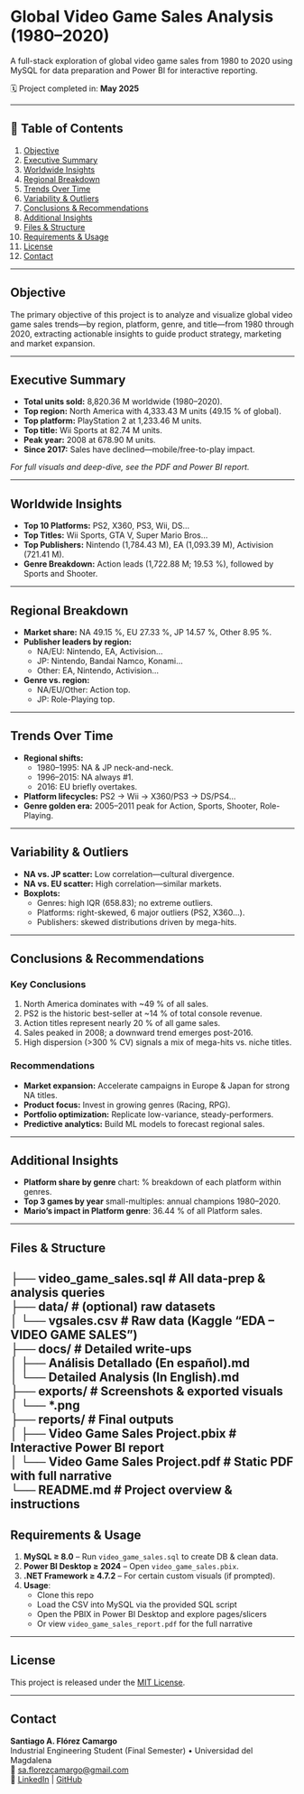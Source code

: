 # Global Video Game Sales Analysis (1980–2020)


A full-stack exploration of global video game sales from 1980 to 2020 using MySQL for data preparation and Power BI for interactive reporting.


🗓️ Project completed in: **May 2025**

---

## 📑 Table of Contents

1. [Objective](#objective)  
2. [Executive Summary](#executive-summary)  
3. [Worldwide Insights](#worldwide-insights)  
4. [Regional Breakdown](#regional-breakdown)  
5. [Trends Over Time](#trends-over-time)  
6. [Variability & Outliers](#variability--outliers)  
7. [Conclusions & Recommendations](#conclusions--recommendations)  
8. [Additional Insights](#additional-insights)  
9. [Files & Structure](#files--structure)  
10. [Requirements & Usage](#requirements--usage)  
11. [License](#license)  
12. [Contact](#contact)  

---

## Objective

The primary objective of this project is to analyze and visualize global video game sales trends—by region, platform, genre, and title—from 1980 through 2020, extracting actionable insights to guide product strategy, marketing and market expansion.

---

## Executive Summary

- **Total units sold:** 8,820.36 M worldwide (1980–2020).  
- **Top region:** North America with 4,333.43 M units (49.15 % of global).  
- **Top platform:** PlayStation 2 at 1,233.46 M units.  
- **Top title:** Wii Sports at 82.74 M units.  
- **Peak year:** 2008 at 678.90 M units.  
- **Since 2017:** Sales have declined—mobile/free-to-play impact.  

_For full visuals and deep-dive, see the PDF and Power BI report._

---

## Worldwide Insights

- **Top 10 Platforms:** PS2, X360, PS3, Wii, DS…  
- **Top Titles:** Wii Sports, GTA V, Super Mario Bros…  
- **Top Publishers:** Nintendo (1,784.43 M), EA (1,093.39 M), Activision (721.41 M).  
- **Genre Breakdown:** Action leads (1,722.88 M; 19.53 %), followed by Sports and Shooter.  

---

## Regional Breakdown

- **Market share:** NA 49.15 %, EU 27.33 %, JP 14.57 %, Other 8.95 %.  
- **Publisher leaders by region:**  
  - NA/EU: Nintendo, EA, Activision…  
  - JP: Nintendo, Bandai Namco, Konami…  
  - Other: EA, Nintendo, Activision…  
- **Genre vs. region:**  
  - NA/EU/Other: Action top.  
  - JP: Role-Playing top.  

---

## Trends Over Time

- **Regional shifts:**  
  - 1980–1995: NA & JP neck-and-neck.  
  - 1996–2015: NA always #1.  
  - 2016: EU briefly overtakes.  
- **Platform lifecycles:** PS2 → Wii → X360/PS3 → DS/PS4…  
- **Genre golden era:** 2005–2011 peak for Action, Sports, Shooter, Role-Playing.  

---

## Variability & Outliers

- **NA vs. JP scatter:** Low correlation—cultural divergence.  
- **NA vs. EU scatter:** High correlation—similar markets.  
- **Boxplots:**  
  - Genres: high IQR (658.83); no extreme outliers.  
  - Platforms: right-skewed, 6 major outliers (PS2, X360…).  
  - Publishers: skewed distributions driven by mega-hits.  

---

## Conclusions & Recommendations

### Key Conclusions

1. North America dominates with ~49 % of all sales.  
2. PS2 is the historic best-seller at ~14 % of total console revenue.  
3. Action titles represent nearly 20 % of all game sales.  
4. Sales peaked in 2008; a downward trend emerges post-2016.  
5. High dispersion (>300 % CV) signals a mix of mega-hits vs. niche titles.

### Recommendations

- **Market expansion:** Accelerate campaigns in Europe & Japan for strong NA titles.  
- **Product focus:** Invest in growing genres (Racing, RPG).  
- **Portfolio optimization:** Replicate low-variance, steady-performers.  
- **Predictive analytics:** Build ML models to forecast regional sales.

---

## Additional Insights

- **Platform share by genre** chart: % breakdown of each platform within genres.  
- **Top 3 games by year** small-multiples: annual champions 1980–2020.  
- **Mario’s impact in Platform genre**: 36.44 % of all Platform sales.

---

## Files & Structure

├── video_game_sales.sql # All data-prep & analysis queries  
├── data/ # (optional) raw datasets  
│ └── vgsales.csv # Raw data (Kaggle “EDA – VIDEO GAME SALES”)  
├── docs/ # Detailed write-ups  
│ ├── Análisis Detallado (En español).md  
│ └── Detailed Analysis (In English).md  
├── exports/ # Screenshots & exported visuals  
│ └── *.png  
├── reports/ # Final outputs  
│ ├── Video Game Sales Project.pbix # Interactive Power BI report  
│ └── Video Game Sales Project.pdf # Static PDF with full narrative  
└── README.md # Project overview & instructions  
---

## Requirements & Usage

1. **MySQL ≥ 8.0** – Run `video_game_sales.sql` to create DB & clean data.  
2. **Power BI Desktop ≥ 2024** – Open `video_game_sales.pbix`.  
3. **.NET Framework ≥ 4.7.2** – For certain custom visuals (if prompted).  
4. **Usage**:  
   - Clone this repo  
   - Load the CSV into MySQL via the provided SQL script  
   - Open the PBIX in Power BI Desktop and explore pages/slicers  
   - Or view `video_game_sales_report.pdf` for the full narrative

---

## License

This project is released under the [MIT License](LICENSE).

---

## Contact

**Santiago A. Flórez Camargo**  
Industrial Engineering Student (Final Semester) • Universidad del Magdalena  
📧 sa.florezcamargo@gmail.com  
🔗 [LinkedIn](https://www.linkedin.com/in/santiago-flórez-camargo) | [GitHub](https://github.com/santiagoflorezcamargo)  

